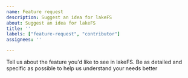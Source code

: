 ```yaml
---
name: Feature request
description: Suggest an idea for lakeFS
about: Suggest an idea for lakeFS
title: ''
labels: ["feature-request", "contributor"]
assignees: ''

---
```


Tell us about the feature you'd like to see in lakeFS.
Be as detailed and specific as possible to help us understand your needs better
